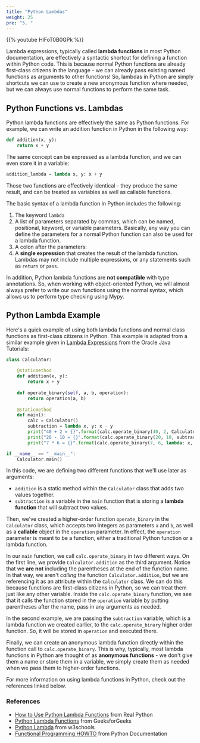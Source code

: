 ```yaml
---
title: "Python Lambdas"
weight: 25
pre: "5. "
---
```

{{% youtube HlFoT0B0GPk %}}

Lambda expressions, typically called **lambda functions** in most Python documentation, are effectively a syntactic shortcut for defining a function within Python code. This is because normal Python functions are already first-class citizens in the language - we can already pass existing named functions as arguments to other functions! So, lambdas in Python are simply shortcuts we can use to create a new anonymous function where needed, but we can always use normal functions to perform the same task.

## Python Functions vs. Lambdas

Python lambda functions are effectively the same as Python functions. For example, we can write an addition function in Python in the following way:

```python
def addition(x, y):
    return x + y
```

The same concept can be expressed as a lambda function, and we can even store it in a variable:

```python
addition_lambda = lambda x, y: x + y
```

Those two functions are effectively identical - they produce the same result, and can be treated as variables as well as callable functions.

The basic syntax of a lambda function in Python includes the following:

1. The keyword `lambda`
2. A list of parameters separated by commas, which can be named, positional, keyword, or variable parameters. Basically, any way you can define the parameters for a normal Python function can also be used for a lambda function.
3. A colon after the parameters:
4. A **single expression** that creates the result of the lambda function. Lambdas may not include multiple expressions, or any statements such as `return` or `pass`. 

In addition, Python lambda functions are **not compatible** with type annotations. So, when working with object-oriented Python, we will almost always prefer to write our own functions using the normal syntax, which allows us to perform type checking using Mypy. 

## Python Lambda Example

Here's a quick example of using both lambda functions and normal class functions as first-class citizens in Python. This example is adapted from a similar example given in [Lambda Expressions](https://docs.oracle.com/javase/tutorial/java/javaOO/lambdaexpressions.html#syntax) from the Oracle Java Tutorials:

```python
class Calculator:
    
    @staticmethod
    def addition(x, y):
        return x + y
    
    def operate_binary(self, a, b, operation):
        return operation(a, b)
    
    @staticmethod
    def main():
        calc = Calculator()
        subtraction = lambda x, y: x - y
        print("40 + 2 = {}".format(calc.operate_binary(40, 2, Calculator.addition)))
        print("20 - 10 = {}".format(calc.operate_binary(20, 10, subtraction)))
        print("7 * 6 = {}".format(calc.operate_binary(7, 6, lambda: x, y: x * y)))

if __name__ == "__main__":
    Calculator.main()
```

In this code, we are defining two different functions that we'll use later as arguments:

* `addition` is a static method within the `Calculator` class that adds two values together. 
* `subtraction` is a variable in the `main` function that is storing a **lambda function** that will subtract two values.

Then, we've created a higher-order function `operate_binary` in the `Calculator` class, which accepts two integers as parameters `a` and `b`, as well as a **callable** object in the `operation` parameter. In effect, the `operation` parameter is meant to be a function, either a traditional Python function or a lambda function.

In our `main` function, we call `calc.operate_binary` in two different ways. On the first line, we provide `Calculator.addition` as the third argument. Notice that we **are not** including the parentheses at the end of the function name. In that way, we aren't _calling_ the function `Calculator.addition`, but we are referencing it as an attribute within the `Calculator` class. We can do this because functions are first-class citizens in Python, so we can treat them just like any other variable. Inside the `calc.operate_binary` function, we see that it calls the function stored in the `operation` variable by putting parentheses after the name, pass in any arguments as needed.

In the second example, we are passing the `subtraction` variable, which is a lambda function we created earlier, to the `calc.operate_binary` higher order function. So, it will be stored in `operation` and executed there.

Finally, we can create an anonymous lambda function directly within the function call to `calc.operate_binary`. This is why, typically, most lambda functions in Python are thought of as **anonymous functions** - we don't give them a name or store them in a variable, we simply create them as needed when we pass them to higher-order functions. 

For more information on using lambda functions in Python, check out the references linked below.

### References

* [How to Use Python Lambda Functions](https://realpython.com/python-lambda/) from Real Python
* [Python Lambda Functions](https://www.geeksforgeeks.org/python-lambda-anonymous-functions-filter-map-reduce/) from GeeksforGeeks
* [Python Lambda](https://www.w3schools.com/python/python_lambda.asp) from w3schools
* [Functional Programming HOWTO](https://docs.python.org/3/howto/functional.html) from Python Documentation
